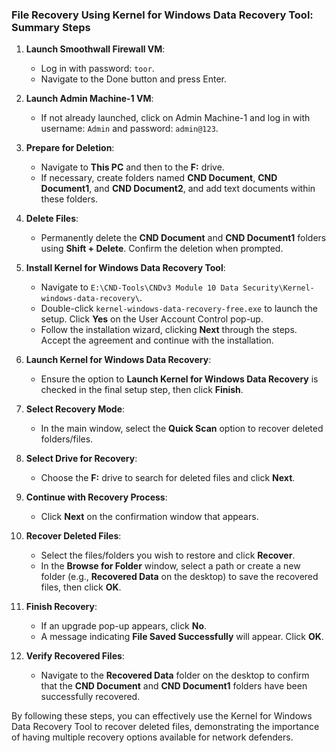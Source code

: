 ### File Recovery Using Kernel for Windows Data Recovery Tool: Summary Steps

1. **Launch Smoothwall Firewall VM**: 
   - Log in with password: `toor`.
   - Navigate to the Done button and press Enter.

2. **Launch Admin Machine-1 VM**: 
   - If not already launched, click on Admin Machine-1 and log in with username: `Admin` and password: `admin@123`.

3. **Prepare for Deletion**: 
   - Navigate to **This PC** and then to the **F:** drive. 
   - If necessary, create folders named **CND Document**, **CND Document1**, and **CND Document2**, and add text documents within these folders.

4. **Delete Files**: 
   - Permanently delete the **CND Document** and **CND Document1** folders using **Shift + Delete**. Confirm the deletion when prompted.

5. **Install Kernel for Windows Data Recovery Tool**: 
   - Navigate to `E:\CND-Tools\CNDv3 Module 10 Data Security\Kernel-windows-data-recovery\`.
   - Double-click `kernel-windows-data-recovery-free.exe` to launch the setup. Click **Yes** on the User Account Control pop-up.
   - Follow the installation wizard, clicking **Next** through the steps. Accept the agreement and continue with the installation.

6. **Launch Kernel for Windows Data Recovery**: 
   - Ensure the option to **Launch Kernel for Windows Data Recovery** is checked in the final setup step, then click **Finish**.

7. **Select Recovery Mode**: 
   - In the main window, select the **Quick Scan** option to recover deleted folders/files.

8. **Select Drive for Recovery**: 
   - Choose the **F:** drive to search for deleted files and click **Next**.

9. **Continue with Recovery Process**: 
   - Click **Next** on the confirmation window that appears.

10. **Recover Deleted Files**: 
    - Select the files/folders you wish to restore and click **Recover**.
    - In the **Browse for Folder** window, select a path or create a new folder (e.g., **Recovered Data** on the desktop) to save the recovered files, then click **OK**.

11. **Finish Recovery**: 
    - If an upgrade pop-up appears, click **No**.
    - A message indicating **File Saved Successfully** will appear. Click **OK**.

12. **Verify Recovered Files**: 
    - Navigate to the **Recovered Data** folder on the desktop to confirm that the **CND Document** and **CND Document1** folders have been successfully recovered.

By following these steps, you can effectively use the Kernel for Windows Data Recovery Tool to recover deleted files, demonstrating the importance of having multiple recovery options available for network defenders.